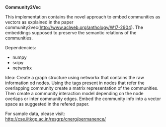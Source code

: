 **Community2Vec**

This implementation contains the novel approach to embed communities as vectors as explained in the paper community2vec(http://www.aclweb.org/anthology/W17-2904). The embeddings supposed to preserve the semantic relations of the communities.

Dependencies:
- numpy
- scipy
- networkx

Idea:
Create a graph structure using networkx that contains the raw information od nodes. Using the tags present in nodes that refer the overlapping community create a matrix representation of the communities. Then create a community interaction model depending on the node overlaps or inter community edges. Embed the community info into a vector space as suggested in the refered paper.

For sample data, please visit:
http://cse.iitkgp.ac.in/resgrp/cnerg/permanence/